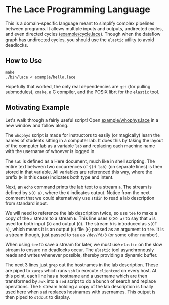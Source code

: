 
# The Lace Programming Language

This is a domain-specific language meant to simplify complex pipelines between programs.
It allows multiple inputs and outputs, undirected cycles, and even directed cycles ([example/cycle.lace](example/cycle.lace)).
Though when the dataflow graph has undirected cycles, you should use the `elastic` utility to avoid deadlocks.

## How to Use

```
make
./bin/lace < example/hello.lace
```

Hopefully that worked, the only real dependencies are `git` (for pulling submodules), `cmake`, a C compiler, and the POSIX librt for the `elastic` tool.

## Motivating Example

Let's walk through a fairly useful script!
Open [example/whophys.lace](example/whophys.lace) in a new window and follow along.

The `whophys` script is made for instructors to easily (or magically) learn the names of students sitting in a computer lab.
It does this by taking the layout of the computer lab as a variable `lab` and replacing each machine name with the username of whoever is logged in.

The `lab` is defined as a Here document, much like in shell scripting.
The entire text between two occurrences of `$(H lab)` (on separate lines) is then stored in that variable.
All variables are referenced this way, where the prefix (`H` in this case) indicates both type and intent.

Next, an `echo` command prints the lab text to a stream `a`.
The stream is defined by `$(O a)`, where the `O` indicates output.
Notice from the next comment that we could alternatively use `stdin` to read a lab description from standard input.

We will need to reference the lab description twice, so use `tee` to make a copy of the `a` stream to a stream `b`.
This line uses `$(XO a)` to say that `a` is used for both input (`X`) and output (`O`).
The stream `b` is introduced as `$(OF b)`, which means it is an output (`O`) file (`F`) passed as an argument to `tee`.
It is a stream though, just passed to `tee` as `/dev/fd/3` (or some other number).

When using `tee` to save a stream for later, we must use `elastic` on the slow stream to ensure no deadlocks occur.
The `elastic` tool asynchronously reads and writes whenever possible, thereby providing a dynamic buffer.

The next 3 lines just `grep` out the hostnames in the lab description.
These are piped to `xargs` which runs `ssh` to execute `clientcmd` on every host.
At this point, each line has a hostname and a username which are then transformed by `awk` into a `sed` script to do a bunch of search and replace operations.
The `b` stream holding a copy of the lab description is finally used here when `sed` replaces hostnames with usernames.
This output is then piped to `stdout` to display.

